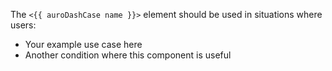 The `<{{ auroDashCase name }}>` element should be used in situations where users:

* Your example use case here
* Another condition where this component is useful
